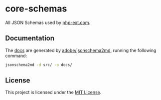 # core-schemas

All JSON Schemas used by [php-ext.com](https://php-ext.com).

## Documentation

The [docs](docs/) are generated by [adobe/jsonschema2md](https://github.com/adobe/jsonschema2md), running the following command:

```bash
jsonschema2md -d src/ -o docs/
```

## License

This project is licensed under the [MIT License](LICENSE).
